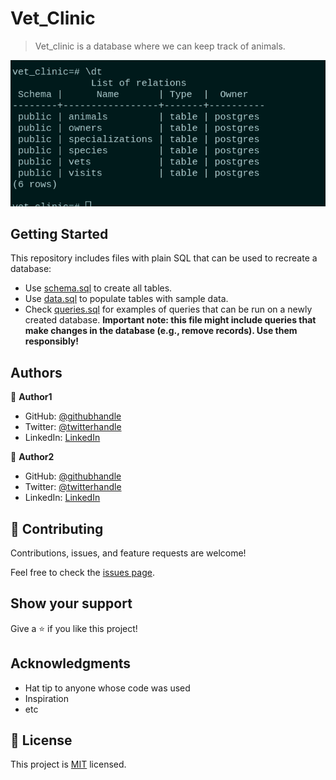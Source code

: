 # Vet_Clinic

> Vet_clinic is a database where we can keep track of animals.

![screenshoot](./app.png)

## Getting Started

This repository includes files with plain SQL that can be used to recreate a database:

- Use [schema.sql](./schema.sql) to create all tables.
- Use [data.sql](./data.sql) to populate tables with sample data.
- Check [queries.sql](./queries.sql) for examples of queries that can be run on a newly created database. **Important note: this file might include queries that make changes in the database (e.g., remove records). Use them responsibly!**

## Authors

👤 **Author1**

- GitHub: [@githubhandle](https://github.com/Mithi-code)
- Twitter: [@twitterhandle](https://twitter.com/LazyMithlesh)
- LinkedIn: [LinkedIn](https://linkedin.com/in/mithicode)

👤 **Author2**

- GitHub: [@githubhandle](https://github.com/brytebee)
- Twitter: [@twitterhandle](https://twitter.com/brytebee)
- LinkedIn: [LinkedIn](https://linkedin.com/in/brytebee)

## 🤝 Contributing

Contributions, issues, and feature requests are welcome!

Feel free to check the [issues page](https://github.com/Mithi-code/vet_clinic1/issues).

## Show your support

Give a ⭐️ if you like this project!

## Acknowledgments

- Hat tip to anyone whose code was used
- Inspiration
- etc

## 📝 License

This project is [MIT](./MIT.md) licensed.
